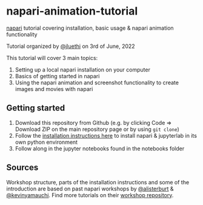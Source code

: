 # napari-animation-tutorial
[napari](https://www.napari.org) tutorial covering installation, basic usage &amp; napari animation functionality

Tutorial organized by [@jluethi](https://github.com/jluethi) on 3rd of June, 2022

This tutorial will cover 3 main topics:
1. Setting up a local napari installation on your computer
2. Basics of getting started in napari
3. Using the napari animation and screenshot functionality to create images and movies with napari


## Getting started
1. Download this repository from Github (e.g. by clicking Code => Download ZIP on the main repository page or by using `git clone`)
2. Follow the [installation instructions here](https://github.com/jluethi/napari-animation-tutorial/blob/main/installation.md) to install napari & jupyterlab in its own python environment
3. Follow along in the jupyter notebooks found in the notebooks folder


## Sources
Workshop structure, parts of the installation instructions and some of the introduction are based on past napari workshops by [@alisterburt](https://github.com/alisterburt) & [@kevinyamauchi](https://github.com/kevinyamauchi). Find more tutorials on their [workshop repository](https://github.com/alisterburt/napari-workshops).

